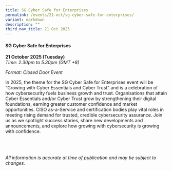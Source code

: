 ```yaml
---
title: SG Cyber Safe for Enterprises
permalink: /events/21-oct/sg-cyber-safe-for-enterprises/
variant: markdown
description: ""
third_nav_title: 21 Oct 2025
---
```

#### **SG Cyber Safe for Enterprises**

**21 October 2025 (Tuesday)**  
*Time: 2.30pm to 5.30pm (GMT +8)*

*Format: Closed Door Event*

In 2025, the theme for the SG Cyber Safe for Enterprises event will be “Growing with Cyber Essentials and Cyber Trust” and is a celebration of how cybersecurity fuels business growth and trust.  Organisations that attain Cyber Essentials and/or Cyber Trust grow by strengthening their digital foundations, earning greater customer confidence and market opportunities. CISO as-a-Service and certification bodies play vital roles in meeting rising demand for trusted, credible cybersecurity assurance. Join us as we spotlight success stories, share new developments and announcements, and explore how growing with cybersecurity is growing with confidence.

<br><br><br>
*All information is accurate at time of publication and may be subject to changes.*